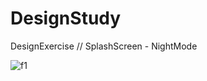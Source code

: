 # DesignStudy
DesignExercise // SplashScreen - NightMode

![f1](https://github.com/AliArdal/DesignStudy/assets/135712333/0b879ae2-4485-4c61-ac39-b8080c040f47)

